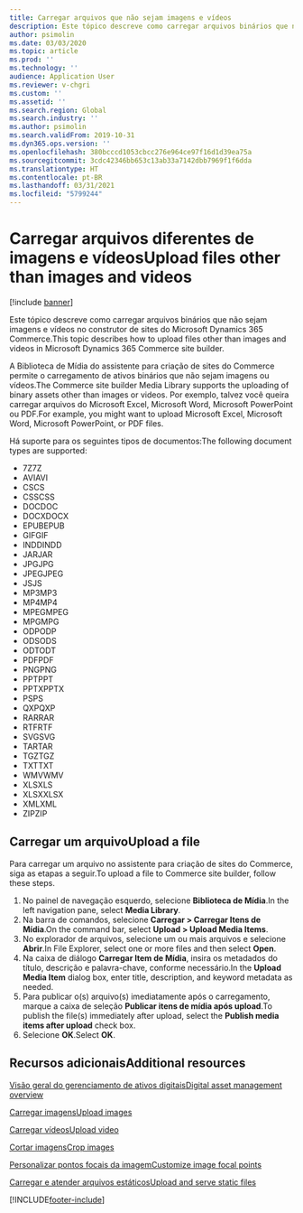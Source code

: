 ```yaml
---
title: Carregar arquivos que não sejam imagens e vídeos
description: Este tópico descreve como carregar arquivos binários que não sejam imagens e vídeos no construtor de sites do Microsoft Dynamics 365 Commerce.
author: psimolin
ms.date: 03/03/2020
ms.topic: article
ms.prod: ''
ms.technology: ''
audience: Application User
ms.reviewer: v-chgri
ms.custom: ''
ms.assetid: ''
ms.search.region: Global
ms.search.industry: ''
ms.author: psimolin
ms.search.validFrom: 2019-10-31
ms.dyn365.ops.version: ''
ms.openlocfilehash: 380bcccd1053cbcc276e964ce97f16d1d39ea75a
ms.sourcegitcommit: 3cdc42346bb653c13ab33a7142dbb7969f1f6dda
ms.translationtype: HT
ms.contentlocale: pt-BR
ms.lasthandoff: 03/31/2021
ms.locfileid: "5799244"
---
```

# <a name="upload-files-other-than-images-and-videos"></a><span data-ttu-id="64ff1-103">Carregar arquivos diferentes de imagens e vídeos</span><span class="sxs-lookup"><span data-stu-id="64ff1-103">Upload files other than images and videos</span></span>

[!include [banner](includes/banner.md)]

<span data-ttu-id="64ff1-104">Este tópico descreve como carregar arquivos binários que não sejam imagens e vídeos no construtor de sites do Microsoft Dynamics 365 Commerce.</span><span class="sxs-lookup"><span data-stu-id="64ff1-104">This topic describes how to upload files other than images and videos in Microsoft Dynamics 365 Commerce site builder.</span></span>

<span data-ttu-id="64ff1-105">A Biblioteca de Mídia do assistente para criação de sites do Commerce permite o carregamento de ativos binários que não sejam imagens ou vídeos.</span><span class="sxs-lookup"><span data-stu-id="64ff1-105">The Commerce site builder Media Library supports the uploading of binary assets other than images or videos.</span></span> <span data-ttu-id="64ff1-106">Por exemplo, talvez você queira carregar arquivos do Microsoft Excel, Microsoft Word, Microsoft PowerPoint ou PDF.</span><span class="sxs-lookup"><span data-stu-id="64ff1-106">For example, you might want to upload Microsoft Excel, Microsoft Word, Microsoft PowerPoint, or PDF files.</span></span>

<span data-ttu-id="64ff1-107">Há suporte para os seguintes tipos de documentos:</span><span class="sxs-lookup"><span data-stu-id="64ff1-107">The following document types are supported:</span></span>
- <span data-ttu-id="64ff1-108">7Z</span><span class="sxs-lookup"><span data-stu-id="64ff1-108">7Z</span></span>
- <span data-ttu-id="64ff1-109">AVI</span><span class="sxs-lookup"><span data-stu-id="64ff1-109">AVI</span></span>
- <span data-ttu-id="64ff1-110">CS</span><span class="sxs-lookup"><span data-stu-id="64ff1-110">CS</span></span>
- <span data-ttu-id="64ff1-111">CSS</span><span class="sxs-lookup"><span data-stu-id="64ff1-111">CSS</span></span>
- <span data-ttu-id="64ff1-112">DOC</span><span class="sxs-lookup"><span data-stu-id="64ff1-112">DOC</span></span>
- <span data-ttu-id="64ff1-113">DOCX</span><span class="sxs-lookup"><span data-stu-id="64ff1-113">DOCX</span></span>
- <span data-ttu-id="64ff1-114">EPUB</span><span class="sxs-lookup"><span data-stu-id="64ff1-114">EPUB</span></span>
- <span data-ttu-id="64ff1-115">GIF</span><span class="sxs-lookup"><span data-stu-id="64ff1-115">GIF</span></span>
- <span data-ttu-id="64ff1-116">INDD</span><span class="sxs-lookup"><span data-stu-id="64ff1-116">INDD</span></span>
- <span data-ttu-id="64ff1-117">JAR</span><span class="sxs-lookup"><span data-stu-id="64ff1-117">JAR</span></span>
- <span data-ttu-id="64ff1-118">JPG</span><span class="sxs-lookup"><span data-stu-id="64ff1-118">JPG</span></span>
- <span data-ttu-id="64ff1-119">JPEG</span><span class="sxs-lookup"><span data-stu-id="64ff1-119">JPEG</span></span>
- <span data-ttu-id="64ff1-120">JS</span><span class="sxs-lookup"><span data-stu-id="64ff1-120">JS</span></span>
- <span data-ttu-id="64ff1-121">MP3</span><span class="sxs-lookup"><span data-stu-id="64ff1-121">MP3</span></span>
- <span data-ttu-id="64ff1-122">MP4</span><span class="sxs-lookup"><span data-stu-id="64ff1-122">MP4</span></span>
- <span data-ttu-id="64ff1-123">MPEG</span><span class="sxs-lookup"><span data-stu-id="64ff1-123">MPEG</span></span>
- <span data-ttu-id="64ff1-124">MPG</span><span class="sxs-lookup"><span data-stu-id="64ff1-124">MPG</span></span>
- <span data-ttu-id="64ff1-125">ODP</span><span class="sxs-lookup"><span data-stu-id="64ff1-125">ODP</span></span>
- <span data-ttu-id="64ff1-126">ODS</span><span class="sxs-lookup"><span data-stu-id="64ff1-126">ODS</span></span>
- <span data-ttu-id="64ff1-127">ODT</span><span class="sxs-lookup"><span data-stu-id="64ff1-127">ODT</span></span>
- <span data-ttu-id="64ff1-128">PDF</span><span class="sxs-lookup"><span data-stu-id="64ff1-128">PDF</span></span>
- <span data-ttu-id="64ff1-129">PNG</span><span class="sxs-lookup"><span data-stu-id="64ff1-129">PNG</span></span>
- <span data-ttu-id="64ff1-130">PPT</span><span class="sxs-lookup"><span data-stu-id="64ff1-130">PPT</span></span>
- <span data-ttu-id="64ff1-131">PPTX</span><span class="sxs-lookup"><span data-stu-id="64ff1-131">PPTX</span></span>
- <span data-ttu-id="64ff1-132">PS</span><span class="sxs-lookup"><span data-stu-id="64ff1-132">PS</span></span>
- <span data-ttu-id="64ff1-133">QXP</span><span class="sxs-lookup"><span data-stu-id="64ff1-133">QXP</span></span>
- <span data-ttu-id="64ff1-134">RAR</span><span class="sxs-lookup"><span data-stu-id="64ff1-134">RAR</span></span>
- <span data-ttu-id="64ff1-135">RTF</span><span class="sxs-lookup"><span data-stu-id="64ff1-135">RTF</span></span>
- <span data-ttu-id="64ff1-136">SVG</span><span class="sxs-lookup"><span data-stu-id="64ff1-136">SVG</span></span>
- <span data-ttu-id="64ff1-137">TAR</span><span class="sxs-lookup"><span data-stu-id="64ff1-137">TAR</span></span>
- <span data-ttu-id="64ff1-138">TGZ</span><span class="sxs-lookup"><span data-stu-id="64ff1-138">TGZ</span></span>
- <span data-ttu-id="64ff1-139">TXT</span><span class="sxs-lookup"><span data-stu-id="64ff1-139">TXT</span></span>
- <span data-ttu-id="64ff1-140">WMV</span><span class="sxs-lookup"><span data-stu-id="64ff1-140">WMV</span></span>
- <span data-ttu-id="64ff1-141">XLS</span><span class="sxs-lookup"><span data-stu-id="64ff1-141">XLS</span></span>
- <span data-ttu-id="64ff1-142">XLSX</span><span class="sxs-lookup"><span data-stu-id="64ff1-142">XLSX</span></span>
- <span data-ttu-id="64ff1-143">XML</span><span class="sxs-lookup"><span data-stu-id="64ff1-143">XML</span></span>
- <span data-ttu-id="64ff1-144">ZIP</span><span class="sxs-lookup"><span data-stu-id="64ff1-144">ZIP</span></span>

## <a name="upload-a-file"></a><span data-ttu-id="64ff1-145">Carregar um arquivo</span><span class="sxs-lookup"><span data-stu-id="64ff1-145">Upload a file</span></span>

<span data-ttu-id="64ff1-146">Para carregar um arquivo no assistente para criação de sites do Commerce, siga as etapas a seguir.</span><span class="sxs-lookup"><span data-stu-id="64ff1-146">To upload a file to Commerce site builder, follow these steps.</span></span>

1. <span data-ttu-id="64ff1-147">No painel de navegação esquerdo, selecione **Biblioteca de Mídia**.</span><span class="sxs-lookup"><span data-stu-id="64ff1-147">In the left navigation pane, select **Media Library**.</span></span>
1. <span data-ttu-id="64ff1-148">Na barra de comandos, selecione **Carregar \> Carregar Itens de Mídia**.</span><span class="sxs-lookup"><span data-stu-id="64ff1-148">On the command bar, select **Upload \> Upload Media Items**.</span></span>
1. <span data-ttu-id="64ff1-149">No explorador de arquivos, selecione um ou mais arquivos e selecione **Abrir**.</span><span class="sxs-lookup"><span data-stu-id="64ff1-149">In File Explorer, select one or more files and then select **Open**.</span></span>
1. <span data-ttu-id="64ff1-150">Na caixa de diálogo **Carregar Item de Mídia**, insira os metadados do título, descrição e palavra-chave, conforme necessário.</span><span class="sxs-lookup"><span data-stu-id="64ff1-150">In the **Upload Media Item** dialog box, enter title, description, and keyword metadata as needed.</span></span>
1. <span data-ttu-id="64ff1-151">Para publicar o(s) arquivo(s) imediatamente após o carregamento, marque a caixa de seleção **Publicar itens de mídia após upload**.</span><span class="sxs-lookup"><span data-stu-id="64ff1-151">To publish the file(s) immediately after upload, select the **Publish media items after upload** check box.</span></span>
1. <span data-ttu-id="64ff1-152">Selecione **OK**.</span><span class="sxs-lookup"><span data-stu-id="64ff1-152">Select **OK**.</span></span>

## <a name="additional-resources"></a><span data-ttu-id="64ff1-153">Recursos adicionais</span><span class="sxs-lookup"><span data-stu-id="64ff1-153">Additional resources</span></span>

[<span data-ttu-id="64ff1-154">Visão geral do gerenciamento de ativos digitais</span><span class="sxs-lookup"><span data-stu-id="64ff1-154">Digital asset management overview</span></span>](dam-overview.md)

[<span data-ttu-id="64ff1-155">Carregar imagens</span><span class="sxs-lookup"><span data-stu-id="64ff1-155">Upload images</span></span>](dam-upload-images.md)

[<span data-ttu-id="64ff1-156">Carregar vídeos</span><span class="sxs-lookup"><span data-stu-id="64ff1-156">Upload video</span></span>](dam-upload-video.md)

[<span data-ttu-id="64ff1-157">Cortar imagens</span><span class="sxs-lookup"><span data-stu-id="64ff1-157">Crop images</span></span>](dam-crop-images.md)

[<span data-ttu-id="64ff1-158">Personalizar pontos focais da imagem</span><span class="sxs-lookup"><span data-stu-id="64ff1-158">Customize image focal points</span></span>](dam-custom-focal-point.md)

[<span data-ttu-id="64ff1-159">Carregar e atender arquivos estáticos</span><span class="sxs-lookup"><span data-stu-id="64ff1-159">Upload and serve static files</span></span>](upload-serve-static-files.md)


[!INCLUDE[footer-include](../includes/footer-banner.md)]
